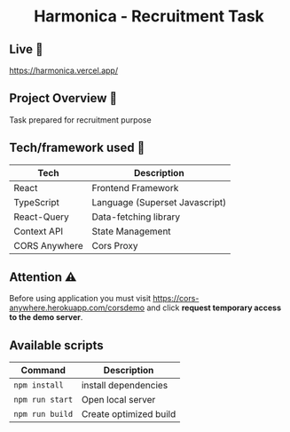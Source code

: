 
<h1 align="center">Harmonica - Recruitment Task</h1>

## Live 📍
https://harmonica.vercel.app/

## Project Overview 🎉
<p>Task prepared for recruitment purpose</p>

## Tech/framework used 🔧

| Tech          | Description                    |
|---------------|--------------------------------|
| React         | Frontend Framework             |
| TypeScript    | Language (Superset Javascript) |
| React-Query   | Data-fetching library          |
| Context API   | State Management               |
| CORS Anywhere | Cors Proxy                     |


## Attention ⚠
Before using application you must visit  https://cors-anywhere.herokuapp.com/corsdemo and click **request temporary access to the demo server**.


## Available scripts

| Command         | Description            |     
|-----------------|------------------------|
| `npm install`   | install dependencies   |     
| `npm run start` | Open local server      |     
| `npm run build` | Create optimized build |     



